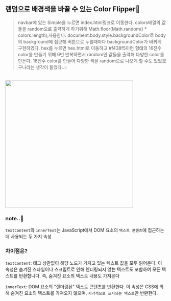 ## 랜덤으로 배경색을 바꿀 수 있는 Color Flipper🌈

>navbar에 있는 Simple을 누르면 index.html링크로 이동한다.
colors배열의 값들을 random으로 출력하게 하기위해 Math.floor(Math.random() * colors.length);사용한다.
document.body.style.backgroundColor로 body의 background에 접근해 버튼으로 누를때마다 backgroundColor가 바뀌게 구현하였다.
hex를 누르면 hex.html로 이동하고 #f438f5이런 형태의 16진수 color를 만들기 위해 6번 반복하면서 random인 값들을 출력해 다양한 color를 만든다.
16진수 color를 만들어 다양한 색을 random으로 나오게 할 수도 있었겠구나라는 생각이 들었다..💡

<br/>

<img height="400" src="https://velog.velcdn.com/images/cocorig/post/5a07b01e-ff19-40ed-a589-a5318a22d5b6/image.gif"/>


### note..📝
`textContent`와 `innerText`는 JavaScript에서 DOM 요소의 `텍스트 콘텐츠`에 접근하는 데 사용되는 두 가지 속성

### 차이점은?
 `textContent`: 태그 상관없이 해당 노드가 가지고 있는 텍스트 값을 모두 읽어온다.
 이 속성은 숨겨진 스타일이나 스크립트로 인해 렌더링되지 않는 텍스트도 포함하여 모든 텍스트를 반환합니다. 즉, 숨겨진 요소의 텍스트 내용도 가져온다


`innerText`: DOM 요소의 "렌더링된" 텍스트 콘텐츠를 반환한다.
  이 속성은 CSS에 의해 숨겨진 요소의 텍스트를 가져오지 않으며, `시각적으로 표시되는 텍스트`만 반환한다. 





